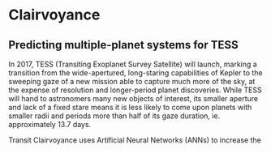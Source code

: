 # Clairvoyance
## Predicting multiple-planet systems for TESS

In 2017, TESS (Transiting Exoplanet Survey Satellite) will launch, marking a transition from the wide-apertured, long-staring capabilities of Kepler to the sweeping gaze of a new mission able to capture much more of the sky, at the expense of resolution and longer-period planet discoveries. While TESS will hand to astronomers many new objects of interest, its smaller aperture and lack of a fixed stare means it is less likely to come upon planets with smaller radii and periods more than half of its gaze duration, ie. approximately 13.7 days.

Transit Clairvoyance uses Artificial Neural Networks (ANNs) to increase the 